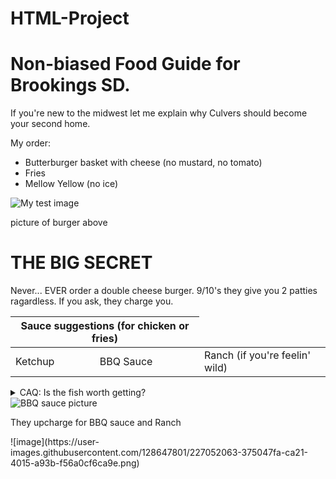 # HTML-Project
<!DOCTYPE html>
<html>
<head>
<title>Mason's Culvers Best</title>
</head>
<body>

<h1>Non-biased Food Guide for Brookings SD.</h1>
<p>If you're new to the midwest let me explain why Culvers should become your second home.
</p>

<p>My order: <p>
<ul>
  <li>Butterburger basket with cheese (no mustard, no tomato)</li>
  <li>Fries</li>
  <li>Mellow Yellow (no ice)</li>
</ul>

<img src="images/firefox-icon.png" alt="My test image" />
<p> picture of burger above</p>

<h1>THE BIG SECRET</h1>

<p>Never... EVER order a double cheese burger. 9/10's they give you 2 patties ragardless. If you ask, they charge you.</p>

<table>
    <thead>
        <tr>
            <th colspan="2">Sauce suggestions (for chicken or fries)</th>
        </tr>
    </thead>
    <tbody>
        <tr>
            <td>Ketchup</td>
            <td>BBQ Sauce</td>
            <td>Ranch (if you're feelin' wild)</td>
        </tr>
    </tbody>
</table>


<details>
   
   
   <summary>CAQ: Is the fish worth getting?</summary>
    Wouldn't know.

</details>

<div class="warning">
    <img src="/media/examples/leopard.jpg"
         alt="BBQ sauce picture">
    <p>They upcharge for BBQ sauce and Ranch</p>
</div>




</body>
</html>
![image](https://user-images.githubusercontent.com/128647801/227052063-375047fa-ca21-4015-a93b-f56a0cf6ca9e.png)

